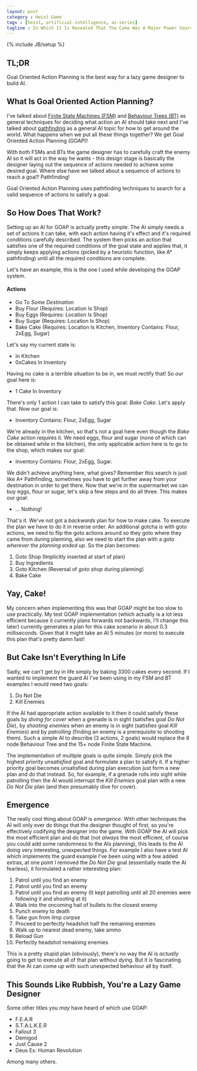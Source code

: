 ```yaml
---
layout: post
category : Heist-Game
tags : [heist, artificial-intelligence, ai-series]
tagline : In Which It Is Revealed That The Cake Was A Major Power Source For Aperture Science
---
```

{% include JB/setup %}


## TL;DR

Goal Oriented Action Planning is the best way for a lazy game designer to build AI.

## What Is Goal Oriented Action Planning?

I've talked about [Finite State Machines (FSM)](/heist/2013/04/16/Finite-State-Machines-(Are-Boring)/) and [Behaviour Trees (BT)](/heist/2013/05/22/Trees-Are-Well-Behaved/) as general techniques for deciding what action an AI should take next and I've talked about [pathfinding](/heist/2013/04/10/Pathfinding/) as a general AI topic for how to get around the world. What happens when we put all these things together? We get Goal Oriented Action Planning (GOAP)!

With both FSMs and BTs the game designer has to carefully craft the enemy AI so it will act in the way he wants - this design stage is basically the designer laying out the sequence of actions needed to achieve some desired goal. Where else have we talked about a sequence of actions to reach a goal? Pathfinding!

Goal Oriented Action Planning uses pathfinding techniques to search for a valid sequence of actions to satisfy a goal.

## So How Does That Work?

Setting up an AI for GOAP is actually pretty simple. The AI simply needs a set of actions it can take, with each action having it's effect and it's required conditions carefully described. The system then picks an action that satisfies one of the required conditions of the goal state and applies that, it simply keeps applying actions (picked by a heuristic function, like A\* pathfinding) until all the required conditions are complete.

Let's have an example, this is the one I used while developing the GOAP system.

#### Actions
- Go To _Some Destination_
- Buy Flour (Requires: Location Is Shop)
- Buy Eggs (Requires: Location Is Shop)
- Buy Sugar (Requires: Location Is Shop)
- Bake Cake (Requires: Location Is Kitchen, Inventory Contains: Flour, 2xEgg, Sugar)

Let's say my current state is:
- In Kitchen
- 0xCakes In Inventory

Having no cake is a terrible situation to be in, we must rectify that! So our goal here is:

- 1 Cake In Inventory

There's only 1 action I can take to satisfy this goal: _Bake Cake_. Let's apply that. Now our goal is:

- Inventory Contains: Flour, 2xEgg, Sugar

We're already in the kitchen, so that's not a goal here even though the _Bake Cake_ action requires it. We need eggs, flour and sugar (none of which can be obtained while in the kitchen), the only applicable action here is to go to the shop, which makes our goal:

- Inventory Contains: Flour, 2xEgg, Sugar.

We didn't achieve anything here, what gives? Remember this search is just like A\* Pathfinding, sometimes you have to get further away from your destination in order to get there. Now that we're in the supermarket we can buy eggs, flour or sugar, let's skip a few steps and do all three. This makes our goal:

- ... Nothing!

That's it. We've not got a _backwards_ plan for how to make cake. To execute the plan we have to do it in reverse order. An additional gotcha is with goto actions, we need to flip the goto actions around so they goto where they came from during planning, also we need to start the plan with a goto _wherever the planning ended up_. So the plan becomes:

1. Goto Shop (Implicitly inserted at start of plan)
2. Buy Ingredients
3. Goto Kitchen (Reversal of _goto shop_ during planning)
4. Bake Cake

## Yay, Cake!

My concern when implementing this was that GOAP might be too slow to use practically. My test GOAP implementation (which actually is a lot less efficient because it currently plans forwards not backwards, I'll change this later) currently generates a plan for this cake scenario in about 0.3 milliseconds. Given that it might take an AI 5 minutes (or more) to execute this plan that's pretty damn fast!

## But Cake Isn't Everything In Life

Sadly, we can't get by in life simply by baking 3300 cakes every second. If I wanted to implement the guard AI I've been using in my FSM and BT examples I would need two goals:

1. Do Not Die
2. Kill Enemies

If the AI had appropriate action available to it then it could satisfy these goals by _diving for cover_ when a grenade is in sight (satisfies goal _Do Not Die_), by _shooting enemies_ when an enemy is in sight (satisfies goal _Kill Enemies_) and by _patrolling_ (finding an enemy is a prerequisite to shooting them). Such a simple AI to describe (3 actions, 2 goals) would replace the 8 node Behaviour Tree and the 15+ node Finite State Machine.

The implementation of multiple goals is quite simple. Simply pick the highest priority _unsatisfied_ goal and formulate a plan to satisfy it. If a higher priority goal becomes unsatisfied during plan execution just form a new plan and do that instead. So, for example, if a grenade rolls into sight while patrolling then the AI would interrupt the _Kill Enemies_ goal plan with a new _Do Not Die_ plan (and then presumably dive for cover).

## Emergence

The really cool thing about GOAP is _emergence_. With other techniques the AI will only ever do things that the designer thought of first, so you're effectively codifying the designer into the game. With GOAP the AI will pick the most efficient plan and do that (not *always* the most efficient, of course you could add some randomness to the AIs planning), this leads to the AI doing very interesting, unexpected things. For example I also have a test AI which implements the guard example I've been using with a few added extras, at one point I removed the _Do Not Die_ goal (essentially made the AI fearless), it formulated a rather interesting plan:

1. Patrol until you find an enemy
2. Patrol until you find an enemy
3. Patrol until you find an enemy (It kept patrolling until all 20 enemies were following it and shooting at it)
4. Walk into the oncoming hail of bullets to the closest enemy
5. Punch enemy to death
6. Take gun from limp corpse
7. Proceed to perfectly headshot half the remaining enemies
8. Walk up to nearest dead enemy, take ammo
9. Reload Gun
10. Perfectly headshot remaining enemies

This is a pretty stupid plan (obviously), there's no way the AI is *actually* going to get to execute all of that plan without dying. But it _is_ fascinating that the AI can come up with such unexpected behaviour all by itself.

## This Sounds Like Rubbish, You're a Lazy Game Designer

Some other titles you _may_ have heard of which use GOAP:

- F.E.A.R
- S.T.A.L.K.E.R
- Fallout 3
- Demigod
- Just Cause 2
- Deus Ex: Human Revolution

Among many others.